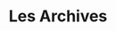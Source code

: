 ---
title: "Les Archives"
layout: archive
hidden: true
type: articles
summary: This page contains an archive of all posts.
---